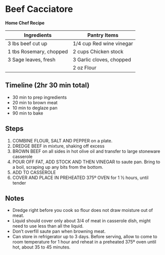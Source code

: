 Beef Cacciatore
===============
**Home Chef Recipe**

Ingredients  | Pantry Items
-----------  | ------------
3 lbs beef cut up | 1/4 cup Red wine vinegar
1 tbs Rosemary, chopped | 2 cups Chicken stock
3 Sage leaves, fresh    | 3 Garlic cloves, chopped
                        | 2 oz Flour


Timeline (2hr 30 min total)
-----------
* 30 min to prep ingredients
* 20 min to brown meat
* 10 min to deglaze pan
* 90 min to bake



Steps
-----

1.	COMBINE FLOUR, SALT AND PEPPER on a plate.
2.	DREDGE BEEF in mixture, shaking off excess
3.	BROWN BEEF on all sides in hot olive oil and transfer to large stoneware casserole
4.	POUR OFF FAT, ADD STOCK AND THEN VINEGAR to saute pan. Bring to a boil, scraping up any bits from the bottom.
5.	ADD TO CASSEROLE
6.	COVER AND PLACE IN PREHEATED 375º OVEN for 1 ½ hours, until tender




Notes
-----

* Dredge right before you cook so flour does not draw moisture out of meat.
* Liquid should cover only about 3/4 of meat in casserole dish, might need to use less than all the liquid.
* Don’t overfill saute pan when browning meat.
* Can store in refrigerator up to 3 days.  Before serving, allow to come to room temperature for 1 hour and reheat in a preheated 375º oven until hot, about 35 to 45 minutes.
